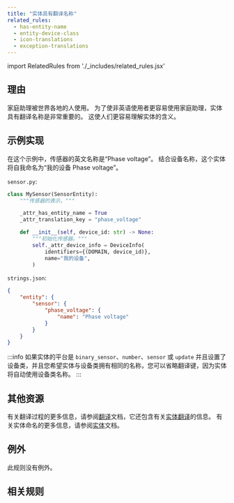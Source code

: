 ```yaml
---
title: "实体具有翻译名称"
related_rules:
  - has-entity-name
  - entity-device-class
  - icon-translations
  - exception-translations
---
```

import RelatedRules from './_includes/related_rules.jsx'

## 理由

家庭助理被世界各地的人使用。
为了使非英语使用者更容易使用家庭助理，实体具有翻译名称是非常重要的。
这使人们更容易理解实体的含义。

## 示例实现

在这个示例中，传感器的英文名称是“Phase voltage”。
结合设备名称，这个实体将自我命名为“我的设备 Phase voltage”。

`sensor.py`:
```python {5} showLineNumbers
class MySensor(SensorEntity):
    """传感器的表示。"""

    _attr_has_entity_name = True
    _attr_translation_key = "phase_voltage"

    def __init__(self, device_id: str) -> None:
        """初始化传感器。"""
        self._attr_device_info = DeviceInfo(
            identifiers={(DOMAIN, device_id)},
            name="我的设备",
        )
```

`strings.json`:
```json {5} showLineNumbers
{
    "entity": {
        "sensor": {
            "phase_voltage": {
                "name": "Phase voltage"
            }
        }
    }
}
```

:::info
如果实体的平台是 `binary_sensor`、`number`、`sensor` 或 `update` 并且设置了设备类，并且您希望实体与设备类拥有相同的名称，您可以省略翻译键，因为实体将自动使用设备类名称。
:::

## 其他资源

有关翻译过程的更多信息，请参阅[翻译](/docs/internationalization/core)文档，它还包含有关[实体翻译](/docs/internationalization/core#name-of-entities)的信息。
有关实体命名的更多信息，请参阅[实体](/docs/core/entity#has_entity_name-true-mandatory-for-new-integrations)文档。

## 例外

此规则没有例外。

## 相关规则

<RelatedRules relatedRules={frontMatter.related_rules}></RelatedRules>